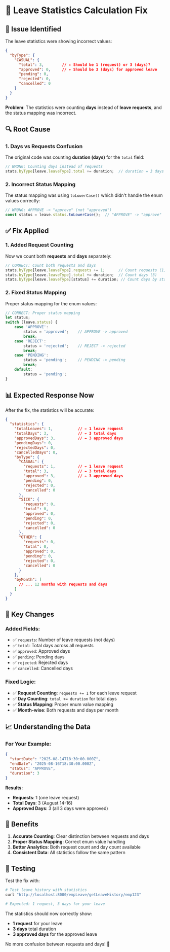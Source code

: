 # 🔧 Leave Statistics Calculation Fix

## 🐛 **Issue Identified**

The leave statistics were showing incorrect values:

```json
{
  "byType": {
    "CASUAL": {
      "total": 3,        // ← Should be 1 (request) or 3 (days)?
      "approved": 0,     // ← Should be 3 (days) for approved leave
      "pending": 0,
      "rejected": 0,
      "cancelled": 0
    }
  }
}
```

**Problem**: The statistics were counting **days** instead of **leave requests**, and the status mapping was incorrect.

## 🔍 **Root Cause**

### **1. Days vs Requests Confusion**
The original code was counting **duration (days)** for the `total` field:
```javascript
// WRONG: Counting days instead of requests
stats.byType[leave.leaveType].total += duration;  // duration = 3 days
```

### **2. Incorrect Status Mapping**
The status mapping was using `toLowerCase()` which didn't handle the enum values correctly:
```javascript
// WRONG: APPROVE -> "approve" (not "approved")
const status = leave.status.toLowerCase();  // "APPROVE" -> "approve"
```

## ✅ **Fix Applied**

### **1. Added Request Counting**
Now we count both **requests** and **days** separately:

```javascript
// CORRECT: Count both requests and days
stats.byType[leave.leaveType].requests += 1;      // Count requests (1)
stats.byType[leave.leaveType].total += duration;  // Count days (3)
stats.byType[leave.leaveType][status] += duration; // Count days by status
```

### **2. Fixed Status Mapping**
Proper status mapping for the enum values:

```javascript
// CORRECT: Proper status mapping
let status;
switch (leave.status) {
    case 'APPROVE':
        status = 'approved';    // APPROVE -> approved
        break;
    case 'REJECT':
        status = 'rejected';    // REJECT -> rejected
        break;
    case 'PENDING':
        status = 'pending';     // PENDING -> pending
        break;
    default:
        status = 'pending';
}
```

## 📊 **Expected Response Now**

After the fix, the statistics will be accurate:

```json
{
  "statistics": {
    "totalLeaves": 1,           // ← 1 leave request
    "totalDays": 3,             // ← 3 total days
    "approvedDays": 3,          // ← 3 approved days
    "pendingDays": 0,
    "rejectedDays": 0,
    "cancelledDays": 0,
    "byType": {
      "CASUAL": {
        "requests": 1,          // ← 1 leave request
        "total": 3,             // ← 3 total days
        "approved": 3,          // ← 3 approved days
        "pending": 0,
        "rejected": 0,
        "cancelled": 0
      },
      "SICK": {
        "requests": 0,
        "total": 0,
        "approved": 0,
        "pending": 0,
        "rejected": 0,
        "cancelled": 0
      },
      "OTHER": {
        "requests": 0,
        "total": 0,
        "approved": 0,
        "pending": 0,
        "rejected": 0,
        "cancelled": 0
      }
    },
    "byMonth": [
      // ... 12 months with requests and days
    ]
  }
}
```

## 🎯 **Key Changes**

### **Added Fields:**
- ✅ `requests`: Number of leave requests (not days)
- ✅ `total`: Total days across all requests
- ✅ `approved`: Approved days
- ✅ `pending`: Pending days
- ✅ `rejected`: Rejected days
- ✅ `cancelled`: Cancelled days

### **Fixed Logic:**
- ✅ **Request Counting**: `requests += 1` for each leave request
- ✅ **Day Counting**: `total += duration` for total days
- ✅ **Status Mapping**: Proper enum value mapping
- ✅ **Month-wise**: Both requests and days per month

## 📈 **Understanding the Data**

### **For Your Example:**
```json
{
  "startDate": "2025-08-14T18:30:00.000Z",
  "endDate": "2025-08-16T18:30:00.000Z",
  "status": "APPROVE",
  "duration": 3
}
```

**Results:**
- **Requests**: 1 (one leave request)
- **Total Days**: 3 (August 14-16)
- **Approved Days**: 3 (all 3 days were approved)

## 🚀 **Benefits**

1. **Accurate Counting**: Clear distinction between requests and days
2. **Proper Status Mapping**: Correct enum value handling
3. **Better Analytics**: Both request count and day count available
4. **Consistent Data**: All statistics follow the same pattern

## 🧪 **Testing**

Test the fix with:

```bash
# Test leave history with statistics
curl "http://localhost:8000/empLeave/getLeaveHistory/emp123"

# Expected: 1 request, 3 days for your leave
```

The statistics should now correctly show:
- **1 request** for your leave
- **3 days** total duration
- **3 approved days** for the approved leave

No more confusion between requests and days! 🎉











